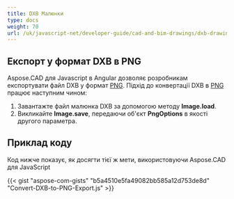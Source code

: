 ```yaml
---
title: DXB Малюнки
type: docs
weight: 70
url: /uk/javascript-net/developer-guide/cad-and-bim-drawings/dxb-drawings/
---
```


## **Експорт у формат DXB в PNG**

Aspose.CAD для Javascript в Angular дозволяє розробникам експортувати файл DXB у формат [PNG](https://docs.fileformat.com/image/png/).
Підхід до конвертації DXB в [PNG](https://docs.fileformat.com/image/png/) працює наступним чином:

1. Завантажте файл малюнка DXB за допомогою методу **Image.load**.
1. Викликайте **Image.save**, передаючи об'єкт **PngOptions** в якості другого параметра.

## Приклад коду

Код нижче показує, як досягти тієї ж мети, використовуючи Aspose.CAD для JavaScript

{{< gist "aspose-com-gists" "b5a4510e5fa49082bb585a12d753de8d" "Convert-DXB-to-PNG-Export.js" >}}
